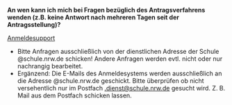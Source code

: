 **An wen kann ich mich bei Fragen bezüglich des Antragsverfahrens wenden (z.B. keine Antwort nach mehreren Tagen seit der Antragsstellung)?**

[Anmeldesupport](anmeldesupport@logineonrw-messenger.de)

* Bitte Anfragen ausschließlich von der dienstlichen Adresse der Schule <Schulnummer>@schule.nrw.de schicken! Andere Anfragen werden evtl. nicht oder nur nachrangig bearbeitet.
* Ergänzend: Die E-Mails des Anmeldesystems werden ausschließlich an die Adresse <Schulnummer>@schule.nrw.de geschickt. Bitte überprüfen ob nicht versehentlich nur im Postfach <Schulnummer>.dienst@schule.nrw.de gesucht wird. Z. B. Mail aus dem Postfach schicken lassen.

